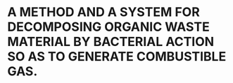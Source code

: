 # A METHOD AND A SYSTEM FOR DECOMPOSING ORGANIC WASTE MATERIAL BY BACTERIAL ACTION SO AS TO GENERATE COMBUSTIBLE GAS.